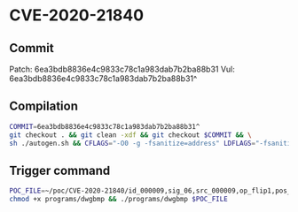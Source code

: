 # CVE-2020-21840

## Commit

Patch: 6ea3bdb8836e4c9833c78c1a983dab7b2ba88b31
Vul: 6ea3bdb8836e4c9833c78c1a983dab7b2ba88b31^

## Compilation

```sh
COMMIT=6ea3bdb8836e4c9833c78c1a983dab7b2ba88b31^
git checkout . && git clean -xdf && git checkout $COMMIT && \
sh ./autogen.sh && CFLAGS="-O0 -g -fsanitize=address" LDFLAGS="-fsanitize=address" ./configure && make -j$(nproc)
```

## Trigger command

```sh
POC_FILE=~/poc/CVE-2020-21840/id_000009,sig_06,src_000009,op_flip1,pos_27725
chmod +x programs/dwgbmp && ./programs/dwgbmp $POC_FILE
```
